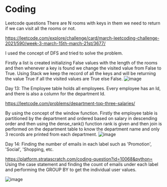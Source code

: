 # Coding
Leetcode questions
There are N rooms with keys in them we need to return if we can visit all the rooms or not.

https://leetcode.com/explore/challenge/card/march-leetcoding-challenge-2021/590/week-3-march-15th-march-21st/3677/

I used the concept of DFS and tried to solve the problem.

Firstly a list is created initializing False values with the length of the rooms and then whenever a key is found we change the visited value from False to True. Using Stack we keep the record of all the keys and will be returning the value True if all the visited values are True else False.
![image](https://user-images.githubusercontent.com/63176075/111860941-e7b35c80-8907-11eb-9761-5893de26a076.png)

Day 13:
The Employee table holds all employees. Every employee has an Id, and there is also a column for the department Id.

https://leetcode.com/problems/department-top-three-salaries/



By using the concept of the window function. Firstly the employee table is partitioned by the department and ordered based on salary in descending order and then using the dense_rank() function rank is given and then join is performed on the department table to know the department name and only 3 records are printed from each department.
![image](https://user-images.githubusercontent.com/63176075/111893182-0d02a200-89be-11eb-961d-900aa440dfad.png)

Day 14:
Finding the number of emails in each label such as 'Promotion', 'Social', 'Shopping, etc.

https://platform.stratascratch.com/coding-question?id=10068&python=
Using the case statement and finding the count of emails under each label and performing the GROUP BY to get the individual user values.


![image](https://user-images.githubusercontent.com/63176075/111948223-12ceb500-8a9c-11eb-8875-60579ea97eea.png)


